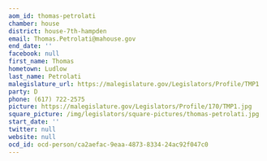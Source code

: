 ```yaml
---
aom_id: thomas-petrolati
chamber: house
district: house-7th-hampden
email: Thomas.Petrolati@mahouse.gov
end_date: ''
facebook: null
first_name: Thomas
hometown: Ludlow
last_name: Petrolati
malegislature_url: https://malegislature.gov/Legislators/Profile/TMP1
party: D
phone: (617) 722-2575
picture: https://malegislature.gov/Legislators/Profile/170/TMP1.jpg
square_picture: /img/legislators/square-pictures/thomas-petrolati.jpg
start_date: ''
twitter: null
website: null
ocd_id: ocd-person/ca2aefac-9eaa-4873-8334-24ac92f047c0
---
```

